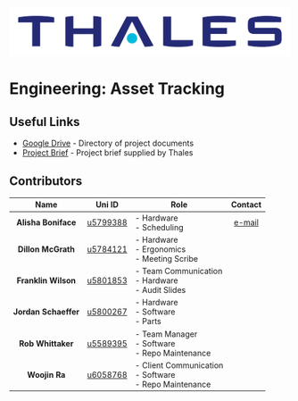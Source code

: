![alt text](https://github.com/woojin444/EAssetTracking/blob/master/Landing/Thales_Logo.svg "Thales")

# Engineering: Asset Tracking

## Useful Links

* [Google Drive](https://drive.google.com/drive/folders/1BfC2GblDcJzaHpplwMftEAtmfsnnyhIr) - Directory of project documents
* [Project Brief](https://github.com/woojin444/EAssetTracking/blob/master/Landing/Thales-Techlauncher-2018-S1.pdf) - Project brief supplied by Thales

## Contributors

| Name | Uni ID | Role | Contact |
|:----:|:------:| ---- |:-------:|
| **Alisha Boniface** | [u5799388](https://github.com/alisha2b) | - Hardware<br />- Scheduling | [e-mail](mailto:u5799388@anu.edu.au) |
| **Dillon McGrath** | [u5784121](https://github.com/DPMcGrath) | - Hardware<br />- Ergonomics<br />- Meeting Scribe |
| **Franklin Wilson** | [u5801853](https://github.com/franklinwtc) | - Team Communication<br />- Hardware<br />- Audit Slides |
| **Jordan Schaeffer** | [u5800267](https://github.com/JordanSchaeffer) | - Hardware<br />- Software<br />- Parts |
| **Rob Whittaker** | [u5589395](https://github.com/Robwhit) | - Team Manager<br />- Software<br />- Repo Maintenance |
| **Woojin Ra** | [u6058768](https://github.com/woojin444) | - Client Communication<br />- Software<br />- Repo Maintenance |